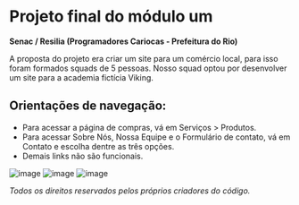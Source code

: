 # Projeto final do módulo um
**Senac / Resilia (Programadores Cariocas - Prefeitura do Rio)**

A proposta do projeto era criar um site para um comércio local, para isso foram formados squads de 5 pessoas. Nosso squad optou por desenvolver um site para a academia fictícia Viking.

## Orientações de navegação:
- Para acessar a página de compras, vá em Serviços > Produtos.
- Para acessar Sobre Nós, Nossa Equipe e o Formulário de contato, vá em Contato e escolha dentre as três opções.
- Demais links não são funcionais. 

![image](https://user-images.githubusercontent.com/112867913/192047721-f63bb313-6264-489c-bfdc-c78b2ad5ac2c.png)
![image](https://user-images.githubusercontent.com/112867913/192047783-5b380557-3ab0-4bb8-ba40-0b8494db8de9.png)
![image](https://user-images.githubusercontent.com/112867913/192047943-8db7c773-0d0a-4a89-b9e6-96175772b03a.png)

*Todos os direitos reservados pelos próprios criadores do código.*
